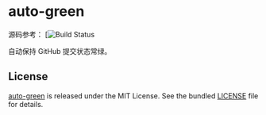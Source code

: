 # auto-green
源码参考：
[![Build Status](https://github.com/justjavac/auto-green)

自动保持 GitHub 提交状态常绿。

## License

[auto-green](https://github.com/justjavac/auto-green) is released under the MIT License. See the bundled [LICENSE](./LICENSE) file for details.
